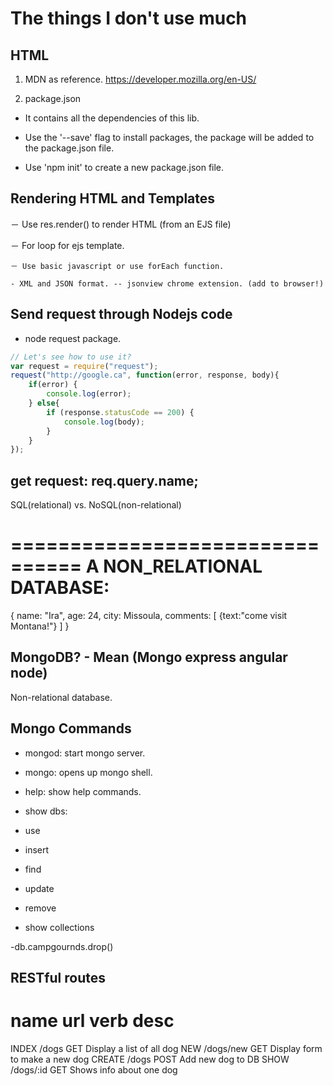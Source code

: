 # The things I don't use much

## HTML

1. MDN as reference. https://developer.mozilla.org/en-US/

2. package.json

- It contains all the dependencies of this lib.

- Use the '--save' flag to install packages, the package will be added to the package.json file.

- Use 'npm init' to create a new package.json file.

## Rendering HTML and Templates

－ Use res.render() to render HTML (from an EJS file)

－ For loop for ejs template.

    － Use basic javascript or use forEach function.

    - XML and JSON format. -- jsonview chrome extension. (add to browser!)

## Send request through Nodejs code

- node request package. 

```javascript
// Let's see how to use it?
var request = require("request");
request("http://google.ca", function(error, response, body){
    if(error) {
        console.log(error);
    } else{
        if (response.statusCode == 200) {
            console.log(body);
        }
    }
});
```

## get request: req.query.name;

SQL(relational) vs. NoSQL(non-relational)

================================
A NON_RELATIONAL DATABASE:
================================
{
    name: "Ira",
    age: 24,
    city: Missoula,
    comments: [
        {text:"come visit Montana!"}
    ]
}

## MongoDB? - Mean (Mongo express angular node)

Non-relational database.

## Mongo Commands

- mongod: start mongo server.

- mongo: opens up mongo shell.

- help: show help commands.

- show dbs: 

- use

- insert

- find

- update 

- remove

- show collections

-db.campgournds.drop()


## RESTful routes

name        url         verb        desc
========================================
INDEX       /dogs       GET         Display a list of all dog
NEW         /dogs/new   GET         Display form to make a new dog
CREATE      /dogs       POST        Add new dog to DB
SHOW        /dogs/:id   GET         Shows info about one dog
